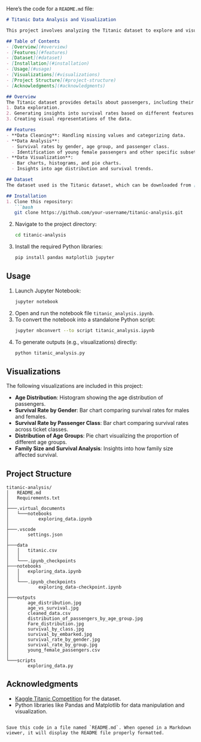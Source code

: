 Here’s the code for a `README.md` file:

```markdown
# Titanic Data Analysis and Visualization

This project involves analyzing the Titanic dataset to explore and visualize various trends, survival rates, and insights about the passengers aboard the ship. The dataset is cleaned, processed, and visualized using Python libraries like Pandas and Matplotlib.

## Table of Contents
- [Overview](#overview)
- [Features](#features)
- [Dataset](#dataset)
- [Installation](#installation)
- [Usage](#usage)
- [Visualizations](#visualizations)
- [Project Structure](#project-structure)
- [Acknowledgments](#acknowledgments)

## Overview
The Titanic dataset provides details about passengers, including their age, gender, ticket class, and survival status. This project focuses on:
1. Data exploration.
2. Generating insights into survival rates based on different features like age, gender, and passenger class.
3. Creating visual representations of the data.

## Features
- **Data Cleaning**: Handling missing values and categorizing data.
- **Data Analysis**:
  - Survival rates by gender, age group, and passenger class.
  - Identification of young female passengers and other specific subsets of the dataset.
- **Data Visualization**:
  - Bar charts, histograms, and pie charts.
  - Insights into age distribution and survival trends.

## Dataset
The dataset used is the Titanic dataset, which can be downloaded from [Kaggle](https://www.kaggle.com/c/titanic/data) or other online sources.

## Installation
1. Clone this repository:
   ```bash
   git clone https://github.com/your-username/titanic-analysis.git
   ```
2. Navigate to the project directory:
   ```bash
   cd titanic-analysis
   ```
3. Install the required Python libraries:
   ```bash
   pip install pandas matplotlib jupyter
   ```

## Usage
1. Launch Jupyter Notebook:
   ```bash
   jupyter notebook
   ```
2. Open and run the notebook file `titanic_analysis.ipynb`.
3. To convert the notebook into a standalone Python script:
   ```bash
   jupyter nbconvert --to script titanic_analysis.ipynb
   ```
4. To generate outputs (e.g., visualizations) directly:
   ```bash
   python titanic_analysis.py
   ```

## Visualizations
The following visualizations are included in this project:
- **Age Distribution**: Histogram showing the age distribution of passengers.
- **Survival Rate by Gender**: Bar chart comparing survival rates for males and females.
- **Survival Rate by Passenger Class**: Bar chart comparing survival rates across ticket classes.
- **Distribution of Age Groups**: Pie chart visualizing the proportion of different age groups.
- **Family Size and Survival Analysis**: Insights into how family size affected survival.

## Project Structure
```
titanic-analysis/
│   README.md
│   Requirements.txt
│
├───.virtual_documents
│   └───notebooks
│           exploring_data.ipynb
│
├───.vscode
│       settings.json
│
├───data
│   │   titanic.csv
│   │
│   └───.ipynb_checkpoints
├───notebooks
│   │   exploring_data.ipynb
│   │
│   └───.ipynb_checkpoints
│           exploring_data-checkpoint.ipynb
│
├───outputs
│       age_distribution.jpg
│       age_vs_survival.jpg
│       cleaned_data.csv
│       distribution_of_passengers_by_age_group.jpg
│       Fare_distribution.jpg
│       survival_by_class.jpg
│       survival_by_embarked.jpg
│       survival_rate_by_gender.jpg
│       survival_rate_by_group.jpg
│       young_female_passengers.csv
│
└───scripts
        exploring_data.py
```

## Acknowledgments
- [Kaggle Titanic Competition](https://www.kaggle.com/c/titanic) for the dataset.
- Python libraries like Pandas and Matplotlib for data manipulation and visualization.
``` 

Save this code in a file named `README.md`. When opened in a Markdown viewer, it will display the README file properly formatted.
